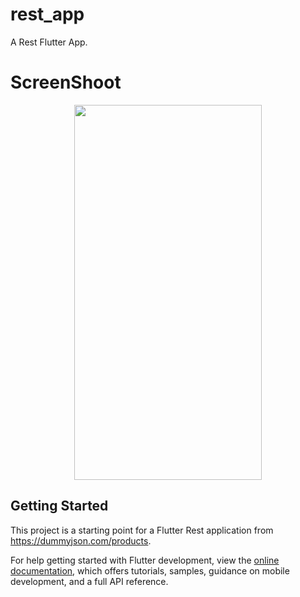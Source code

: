# rest_app

A Rest Flutter App.

# ScreenShoot
<p align="center">
  <img src="https://github.com/faikahmet/rest_app/assets/48482054/3944da5b-21fa-40ba-af49-16b0765d70a6" width = "300" height="600">
  </p>

## Getting Started

This project is a starting point for a Flutter Rest application from https://dummyjson.com/products.

For help getting started with Flutter development, view the
[online documentation](https://docs.flutter.dev/), which offers tutorials,
samples, guidance on mobile development, and a full API reference.
